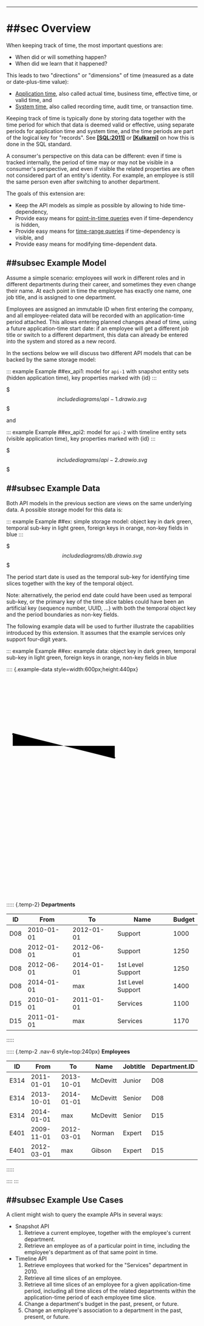 
-------

# ##sec Overview

When keeping track of time, the most important questions are:
- When did or will something happen?
- When did we learn that it happened?

This leads to two "directions" or "dimensions" of time (measured as a
date or date-plus-time value):
- [Application time](#ApplicationTime), also called actual time,
  business time, effective time, or valid time, and
- [System time](#SystemTime), also called recording time, audit time,
  or transaction time.

Keeping track of time is typically done by storing data together with
the time period for which that data is deemed valid or effective, using
separate periods for application time and system time, and the time
periods are part of the logical key for "records". See
**[[SQL:2011]](#SQL)** or **[[Kulkarni]](#Kulkarni)**
on how this is done in the SQL standard.

A consumer's perspective on this data can be different: even if time is
tracked internally, the period of time may or may not be visible in a
consumer's perspective, and even if visible the related properties are
often not considered part of an entity's identity. For example, an
employee is still the same person even after switching to another
department.

The goals of this extension are:
- Keep the API models as simple as possible by allowing to hide time-dependency,
- Provide easy means for [point-in-time queries](#QueryOptionat)
even if time-dependency is hidden,
- Provide easy means for [time-range queries](#QueryOptionsfromtoandtoInclusive)
if time-dependency is visible, and
- Provide easy means for modifying time-dependent data.

## ##subsec Example Model

Assume a simple scenario: employees will work in different roles and in
different departments during their career, and sometimes they even
change their name. At each point in time the employee has exactly one
name, one job title, and is assigned to one department.

Employees are assigned an immutable ID when first entering the company,
and all employee-related data will be recorded with an application-time
period attached. This allows entering planned changes ahead of time,
using a future application-time start date: if an employee will get a
different job title or switch to a different department, this data can
already be entered into the system and stored as a new record.

In the sections below we will discuss two different API models that can
be backed by the same storage model:

::: example
Example ##ex_api1: model for `api-1` with snapshot entity sets (hidden
application time), key properties marked with {id}
:::

$$$include diagrams/api-1.drawio.svg$$$

and

::: example
Example ##ex_api2: model for `api-2` with timeline entity sets (visible
application time), key properties marked with {id}
:::

$$$include diagrams/api-2.drawio.svg$$$

## ##subsec Example Data

Both API models in the previous section are views on the same underlying
data. A possible storage model for this data is:

::: example
Example ##ex: simple storage model: object key in dark green, temporal
sub-key in light green, foreign keys in orange, non-key fields in blue
:::

$$$include diagrams/db.drawio.svg$$$

The period start date is used as the temporal sub-key for identifying
time slices together with the key of the temporal object.

Note: alternatively, the period end date could have been used as
temporal sub-key, or the primary key of the time slice tables could have
been an artificial key (sequence number, UUID, ...) with both the
temporal object key and the period boundaries as non-key fields.

The following example data will be used to further illustrate the
capabilities introduced by this extension. It assumes that the example
services only support four-digit years.

::: example
Example ##ex: example data: object key in dark green, temporal sub-key in
light green, foreign keys in orange, non-key fields in blue

:::: {.example-data style=width:600px;height:440px}
<svg viewBox="0 0 600 700">
  <defs>
    <marker id="begin" viewBox="0 0 10 10" refX="0" refY="5" orient="auto" markerWidth="5" markerHeight="5">
      <path d="M10,0 L0,5 L10,10 z" />
    </marker>
    <marker id="end" viewBox="0 0 10 10" refX="10" refY="5" orient="auto" markerWidth="5" markerHeight="5">
      <path d="M0,0 L10,5 L0,10 z" />
    </marker>
  </defs>
  <path d="M20,190 l0,40 l320,0 l0,40" marker-start="url(#begin)" marker-end="url(#end)" />
</svg>

::::: {.temp-2}
**Departments**

ID     | From       | To         | Name              | Budget
-------|------------|------------|-------------------|--------
D08    | 2010-01-01 | 2012-01-01 | Support           | 1000
D08    | 2012-01-01 | 2012-06-01 | Support           | 1250
D08    | 2012-06-01 | 2014-01-01 | 1st Level Support | 1250
D08    | 2014-01-01 | max        | 1st Level Support | 1400
D15    | 2010-01-01 | 2011-01-01 | Services          | 1100
D15    | 2011-01-01 | max        | Services          | 1170
:::::

::::: {.temp-2 .nav-6 style=top:240px}
**Employees**

ID     | From       | To         | Name     | Jobtitle | Department.ID
-------|------------|------------|----------|----------|---------------
E314   | 2011-01-01 | 2013-10-01 | McDevitt | Junior   | D08
E314   | 2013-10-01 | 2014-01-01 | McDevitt | Senior   | D08
E314   | 2014-01-01 | max        | McDevitt | Senior   | D15
E401   | 2009-11-01 | 2012-03-01 | Norman   | Expert   | D15
E401   | 2012-03-01 | max        | Gibson   | Expert   | D15
:::::

::::
:::

## ##subsec Example Use Cases

A client might wish to query the example APIs in several ways:

- Snapshot API
  1. Retrieve a current employee, together with the employee's current
department.
  2. Retrieve an employee as of a particular point in time, including the
employee's department as of that same point in time.
- Timeline API
  1. Retrieve employees that worked for the "Services" department in 2010.
  2. Retrieve all time slices of an employee.
  3. Retrieve all time slices of an employee for a given application-time
     period, including all time slices of the related departments within the
     application-time period of each employee time slice.
  4. Change a department's budget in the past, present, or future.
  5. Change an employee's association to a department in the past, present, or future.
